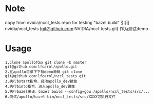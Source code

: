 # Note
copy from nvidia/nccl_tests repo for testing "bazel build"
引用 nvidia/nccl_tests (git@github.com:NVIDIA/nccl-tests.git) 作为测试demo

# Usage
    1.clone apollo代码 git clone -b master git@github.com:lfcarol/apollo.git
    2.在apollo目录下下载demo源码 git clone git@github.com:lfcarol/nccl_tests.git
    3.执行bstart指令，启动apollo_dev镜像
    4.执行binto指令，进入apollo_dev镜像
    5.执行bazel编译，bazel build --config=gpu /apollo/nccl_tests/src/...
    6.测试/apollo/bazel-bin/nccl_tests/src/XXXX可执行文件
